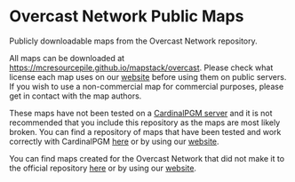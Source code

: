 # Overcast Network Public Maps

Publicly downloadable maps from the Overcast Network repository.

All maps can be downloaded at https://mcresourcepile.github.io/mapstack/overcast. Please check what license each map uses on our [website](https://mcresourcepile.github.io/mapstack/overcast) before using them on public servers. If you wish to use a non-commercial map for commercial purposes, please get in contact with the map authors.

These maps have not been tested on a [CardinalPGM server](https://github.com/twizmwazin/CardinalPGM) and it is not recommended that you include this repository as the maps are most likely broken. You can find a repository of maps that have been tested and work correctly with CardinalPGM [here](https://github.com/MCResourcePile/overcast-cardinal-maps) or by using our [website](https://mcresourcepile.github.io/mapstack/overcast?s=cardinal).

You can find maps created for the Overcast Network that did not make it to the official repository [here](https://github.com/MCResourcePile/overcast-unofficial-maps) or by using our [website](https://mcresourcepile.github.io/mapstack/overcast?s=unofficial).

